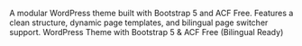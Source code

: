 A modular WordPress theme built with Bootstrap 5 and ACF Free. Features a clean structure, dynamic page templates, and bilingual page switcher support.
WordPress Theme with Bootstrap 5 & ACF Free (Bilingual Ready)

